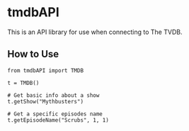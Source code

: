 # tmdbAPI
This is an API library for use when connecting to The TVDB.

## How to Use
```
from tmdbAPI import TMDB

t = TMDB()

# Get basic info about a show
t.getShow("Mythbusters")

# Get a specific episodes name
t.getEpisodeName("Scrubs", 1, 1)
```